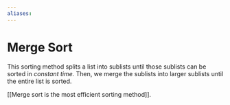 ```yaml
---
aliases: 
---
```

# Merge Sort
This sorting method splits a list into sublists until those sublists can be sorted in *constant time.* Then, we merge the sublists into larger sublists until the entire list is sorted. 

[[Merge sort is the most efficient sorting method]]. 

